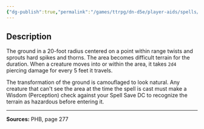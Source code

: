 ```yaml
---
{"dg-publish":true,"permalink":"/games/ttrpg/dn-d5e/player-aids/spells/level-2/spike-growth/","tags":["ttrpg/dnd/5e","verbal","somatic","material","concentration","spell"],"noteIcon":""}
---
```



## Description
The ground in a 20-foot radius centered on a point within range twists and sprouts hard spikes and thorns.
The area becomes difficult terrain for the duration.
When a creature moves into or within the area, it takes `2d4` piercing damage for every 5 feet it travels.

The transformation of the ground is camouflaged to look natural.
Any creature that can't see the area at the time the spell is cast must make a Wisdom (Perception) check against your Spell Save DC to recognize the terrain as hazardous before entering it.

---

**Sources:** PHB, page 277
